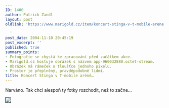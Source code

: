 ```yaml
---
ID: 1400
author: Patrick Zandl
layout: post
oldlink: 'https://www.marigold.cz/item/koncert-stinga-v-t-mobile-arene

  '
post_date: 2004-11-10 20:45:19
post_excerpt: ''
published: true
summary_points:
- Fotografie se chystá ke zpracování před začátkem akce.
- Marigold.cz hostuje obrázek s názvem app-960032880.octet-stream.
- Obrázek má rámeček o tloušťce jednoho pixelu.
- Prostor je přeplněný, pravděpodobně lidmi.
title: Koncert Stinga v T-mobile aréně…
---
```


<p>
Narváno. Tak chci alespoň ty fotky rozchodit, než to začne&#8230;</p>

<p>
<img src="http://www.marigold.cz/media/1/app-960032880.octet-stream" border=1></p>